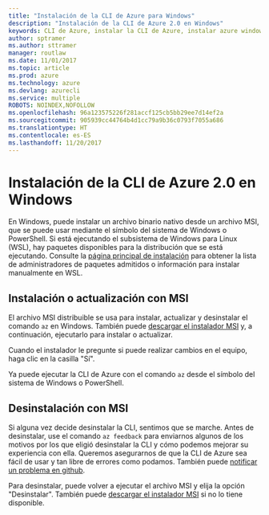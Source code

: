 ```yaml
---
title: "Instalación de la CLI de Azure para Windows"
description: "Instalación de la CLI de Azure 2.0 en Windows"
keywords: CLI de Azure, instalar la CLI de Azure, instalar azure windows, azure cli windows, azure windows
author: sptramer
ms.author: sttramer
manager: routlaw
ms.date: 11/01/2017
ms.topic: article
ms.prod: azure
ms.technology: azure
ms.devlang: azurecli
ms.service: multiple
ROBOTS: NOINDEX,NOFOLLOW
ms.openlocfilehash: 96a123575226f281accf125cb5bb29ee7d14ef2a
ms.sourcegitcommit: 905939cc44764b4d1cc79a9b36c0793f7055a686
ms.translationtype: HT
ms.contentlocale: es-ES
ms.lasthandoff: 11/20/2017
---
```

# <a name="install-azure-cli-20-on-windows"></a>Instalación de la CLI de Azure 2.0 en Windows

En Windows, puede instalar un archivo binario nativo desde un archivo MSI, que se puede usar mediante el símbolo del sistema de Windows o PowerShell. Si está ejecutando el subsistema de Windows para Linux (WSL), hay paquetes disponibles para la distribución que se está ejecutando. Consulte la [página principal de instalación](install-azure-cli.md) para obtener la lista de administradores de paquetes admitidos o información para instalar manualmente en WSL.

## <a name="install-or-update-with-msi"></a>Instalación o actualización con MSI

El archivo MSI distribuible se usa para instalar, actualizar y desinstalar el comando `az` en Windows. También puede [descargar el instalador MSI](https://aka.ms/InstallAzureCliWindows) y, a continuación, ejecutarlo para instalar o actualizar.

Cuando el instalador le pregunte si puede realizar cambios en el equipo, haga clic en la casilla "Sí".

Ya puede ejecutar la CLI de Azure con el comando `az` desde el símbolo del sistema de Windows o PowerShell.

## <a name="uninstall-with-msi"></a>Desinstalación con MSI

Si alguna vez decide desinstalar la CLI, sentimos que se marche. Antes de desinstalar, use el comando `az feedback` para enviarnos algunos de los motivos por los que eligió desinstalar la CLI y cómo podemos mejorar su experiencia con ella. Queremos asegurarnos de que la CLI de Azure sea fácil de usar y tan libre de errores como podamos. También puede [notificar un problema en github](https://github.com/Azure/azure-cli/issues).

Para desinstalar, puede volver a ejecutar el archivo MSI y elija la opción "Desinstalar". También puede [descargar el instalador MSI](https://aka.ms/InstallAzureCliWindows) si no lo tiene disponible.

